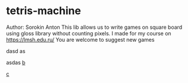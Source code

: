 # tetris-machine

Author: Sorokin Anton
This lib allows us to write games on square board using gloss library without counting pixels.
I made for my course on https://lmsh.edu.ru/
You are welcome to suggest new games

dasd
as










































asdas
[b](#Tetris-machine)

[c](#bad)
